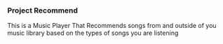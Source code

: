 ### Project Recommend
This is a Music Player That Recommends songs from and outside of you music library based on the types of songs
you are listening
